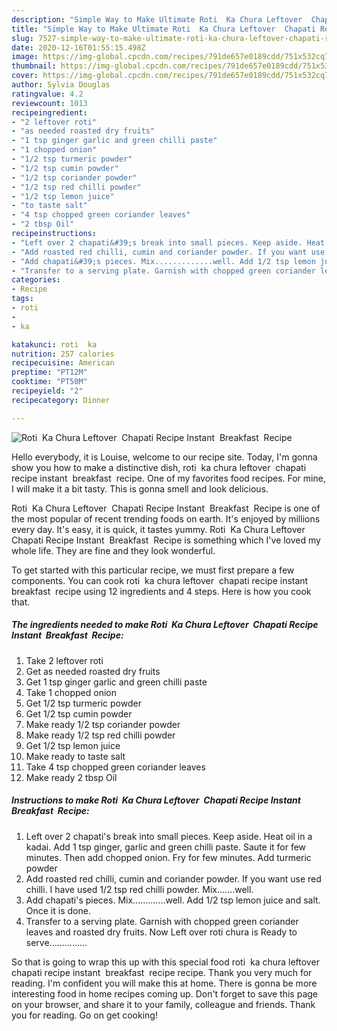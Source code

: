 ```yaml
---
description: "Simple Way to Make Ultimate Roti  Ka Chura Leftover  Chapati Recipe Instant  Breakfast  Recipe"
title: "Simple Way to Make Ultimate Roti  Ka Chura Leftover  Chapati Recipe Instant  Breakfast  Recipe"
slug: 7527-simple-way-to-make-ultimate-roti-ka-chura-leftover-chapati-recipe-instant-breakfast-recipe
date: 2020-12-16T01:55:15.498Z
image: https://img-global.cpcdn.com/recipes/791de657e0189cdd/751x532cq70/roti-ka-chura-leftover-chapati-recipe-instant-breakfast-recipe-recipe-main-photo.jpg
thumbnail: https://img-global.cpcdn.com/recipes/791de657e0189cdd/751x532cq70/roti-ka-chura-leftover-chapati-recipe-instant-breakfast-recipe-recipe-main-photo.jpg
cover: https://img-global.cpcdn.com/recipes/791de657e0189cdd/751x532cq70/roti-ka-chura-leftover-chapati-recipe-instant-breakfast-recipe-recipe-main-photo.jpg
author: Sylvia Douglas
ratingvalue: 4.2
reviewcount: 1013
recipeingredient:
- "2 leftover roti"
- "as needed roasted dry fruits"
- "1 tsp ginger garlic and green chilli paste"
- "1 chopped onion"
- "1/2 tsp turmeric powder"
- "1/2 tsp cumin powder"
- "1/2 tsp coriander powder"
- "1/2 tsp red chilli powder"
- "1/2 tsp lemon juice"
- "to taste salt"
- "4 tsp chopped green coriander leaves"
- "2 tbsp Oil"
recipeinstructions:
- "Left over 2 chapati&#39;s break into small pieces. Keep aside. Heat oil in a kadai. Add 1 tsp ginger, garlic and green chilli paste. Saute it for few minutes. Then add chopped onion. Fry for few minutes. Add turmeric powder"
- "Add roasted red chilli, cumin and coriander powder. If you want use red chilli. I have used 1/2 tsp red chilli powder. Mix.......well."
- "Add chapati&#39;s pieces. Mix.............well. Add 1/2 tsp lemon juice and salt. Once it is done."
- "Transfer to a serving plate. Garnish with chopped green coriander leaves and roasted dry fruits. Now Left over roti chura is Ready to serve..............."
categories:
- Recipe
tags:
- roti
- 
- ka

katakunci: roti  ka 
nutrition: 257 calories
recipecuisine: American
preptime: "PT12M"
cooktime: "PT50M"
recipeyield: "2"
recipecategory: Dinner

---
```



![Roti  Ka Chura Leftover  Chapati Recipe Instant  Breakfast  Recipe](https://img-global.cpcdn.com/recipes/791de657e0189cdd/751x532cq70/roti-ka-chura-leftover-chapati-recipe-instant-breakfast-recipe-recipe-main-photo.jpg)

Hello everybody, it is Louise, welcome to our recipe site. Today, I'm gonna show you how to make a distinctive dish, roti  ka chura leftover  chapati recipe instant  breakfast  recipe. One of my favorites food recipes. For mine, I will make it a bit tasty. This is gonna smell and look delicious.



Roti  Ka Chura Leftover  Chapati Recipe Instant  Breakfast  Recipe is one of the most popular of recent trending foods on earth. It's enjoyed by millions every day. It's easy, it is quick, it tastes yummy. Roti  Ka Chura Leftover  Chapati Recipe Instant  Breakfast  Recipe is something which I've loved my whole life. They are fine and they look wonderful.


To get started with this particular recipe, we must first prepare a few components. You can cook roti  ka chura leftover  chapati recipe instant  breakfast  recipe using 12 ingredients and 4 steps. Here is how you cook that.

<!--inarticleads1-->

##### The ingredients needed to make Roti  Ka Chura Leftover  Chapati Recipe Instant  Breakfast  Recipe:

1. Take 2 leftover roti
1. Get as needed roasted dry fruits
1. Get 1 tsp ginger garlic and green chilli paste
1. Take 1 chopped onion
1. Get 1/2 tsp turmeric powder
1. Get 1/2 tsp cumin powder
1. Make ready 1/2 tsp coriander powder
1. Make ready 1/2 tsp red chilli powder
1. Get 1/2 tsp lemon juice
1. Make ready to taste salt
1. Take 4 tsp chopped green coriander leaves
1. Make ready 2 tbsp Oil




<!--inarticleads2-->

##### Instructions to make Roti  Ka Chura Leftover  Chapati Recipe Instant  Breakfast  Recipe:

1. Left over 2 chapati&#39;s break into small pieces. Keep aside. Heat oil in a kadai. Add 1 tsp ginger, garlic and green chilli paste. Saute it for few minutes. Then add chopped onion. Fry for few minutes. Add turmeric powder
1. Add roasted red chilli, cumin and coriander powder. If you want use red chilli. I have used 1/2 tsp red chilli powder. Mix.......well.
1. Add chapati&#39;s pieces. Mix.............well. Add 1/2 tsp lemon juice and salt. Once it is done.
1. Transfer to a serving plate. Garnish with chopped green coriander leaves and roasted dry fruits. Now Left over roti chura is Ready to serve...............




So that is going to wrap this up with this special food roti  ka chura leftover  chapati recipe instant  breakfast  recipe recipe. Thank you very much for reading. I'm confident you will make this at home. There is gonna be more interesting food in home recipes coming up. Don't forget to save this page on your browser, and share it to your family, colleague and friends. Thank you for reading. Go on get cooking!
